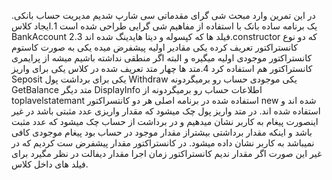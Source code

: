 در این تمرین وارد مبحث شی گرای مقدماتی سی شارپ شدیم
مدیریت حساب بانکی.
یک برنامه ساده بانک با استفاده از مفاهیم شی گرایی طراحی شده است
1.ایجاد کلاس BankAccount
2.فیلد ها که کپسوله و دیتا هایدینگ شده اند
3.constructor که دو نوع کانستراکتور تعریف کرده یکی مقادیر اولیه پیشفرض میده
یکی به صورت کاستوم کانستراکتور موجودی اولیه میگیره
و البته اگر منطقی نداشته باشیم میشه از پرایمری کانستراکتور هم استفاده کرد
4.متد ها
چهار متد تعریف شده در کلاس یکی برای واریز Seposit
یکی برای برداشت پول Withdraw
یکی موجودی حساب رو برمیگردونه GetBalance
متد دیگر DisplayInfo اطلاعات حساب رو برمیگردونه
از toplavelstatemant استفاده شده در برنامه اصلی هر دو کانتسراکتور new شده اند و استفاده شده اند.
در متد واریز پول چک میشود که مقدار واریزی عدد مثبتی باشد در غیر اینصورت پیغام به کاربر نشان میدهیم
و در برداشت از حساب چک میشود که عدد مثبت باشد و اینکه مقدار برداشتی بیشتراز مقدار موجود در حساب بود پیغام موجودی کافی نمیباشد به کاربر
نشان داده میشود.
در کانستراکتور مقدار پیشفرض ست کردیم که در غیر این صورت اگر مقدار ندیم کانستراکتور زمان اجرا مقدار دیفالت در نظر مگیرد برای فیلد های داخل کلاس.

